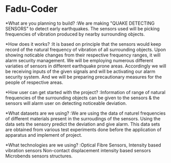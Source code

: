 # Fadu-Coder

*What are you planning to build?
	:We are making "QUAKE DETECTING SENSORS" to detect early earthquakes.
	 The sensors used will be picking frequencies of vibration produced by nearby surrounding objects.
   
*How does it works?
	:It is based on principle that the sensors would keep record of the natural frequency of vibration of all surrounding objects.
         Upon showing noticable changes from their respective frequency ranges, it will alarm security management.
	 We will be employing numerous different variaties of sensors in different earthquake prone areas.
	 Accordingly we will be receiving inputs of the given signals and will be activating our alarm security system.
	 And we will be preparing precautionary measures for the people of respective areas.
   
*How user can get started with the project?
	:Information of range of natural frequencies of the surrounding objects can be given to the sensors & the sensors
	 will alarm user on detecting noticeable deviation.
   
*What datasets are we using?
	:We are using the data of naturel frequencies of different materials present in the surroudings of the sensors.
	 Using the data sets the  sensory predict the deviation and give alarm. 
	 This data sets are obtained from various test experiments done before the application of apparatus and implement of project.
   
*What technologies are we using?
	:Optical Fibre Sensors,
	 Intensity based vibration sensors
	 Non-contact displacement intensity based sensors
	 Microbends sensors structures.


